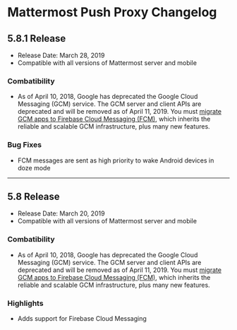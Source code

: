 # Mattermost Push Proxy Changelog


## 5.8.1 Release
- Release Date: March 28, 2019
- Compatible with all versions of Mattermost server and mobile

### Combatibility
 - As of April 10, 2018, Google has deprecated the Google Cloud Messaging (GCM) service. The GCM server and client APIs are deprecated and will be removed as of April 11, 2019. You must [migrate GCM apps to Firebase Cloud Messaging (FCM)](https://developers.mattermost.com/contribute/mobile/push-notifications/migrate-gcm-fcm/), which inherits the reliable and scalable GCM infrastructure, plus many new features.
 
### Bug Fixes
 - FCM messages are sent as high priority to wake Android devices in doze mode

________________

## 5.8 Release
- Release Date: March 20, 2019
- Compatible with all versions of Mattermost server and mobile

### Combatibility
 - As of April 10, 2018, Google has deprecated the Google Cloud Messaging (GCM) service. The GCM server and client APIs are deprecated and will be removed as of April 11, 2019. You must [migrate GCM apps to Firebase Cloud Messaging (FCM)](https://developers.mattermost.com/contribute/mobile/push-notifications/migrate-gcm-fcm/), which inherits the reliable and scalable GCM infrastructure, plus many new features.
 
### Highlights
 - Adds support for Firebase Cloud Messaging
